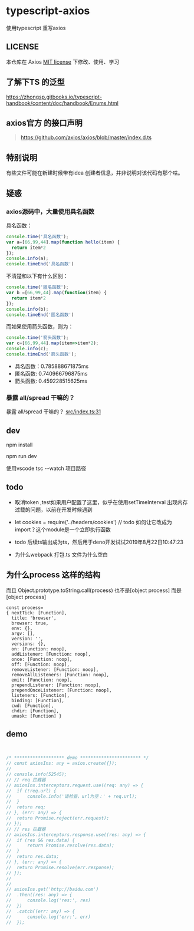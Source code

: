 # typescript-axios
使用typescript 重写axios


## LICENSE

本仓库在 Axios [MIT license](https://github.com/axios/axios/blob/master/LICENSE) 下修改、使用、学习

## 了解下TS 的泛型

https://zhongsp.gitbooks.io/typescript-handbook/content/doc/handbook/Enums.html

## axios官方 的接口声明
> https://github.com/axios/axios/blob/master/index.d.ts


## 特别说明

有些文件可能在新建时候带有idea 创建者信息，并非说明对该代码有那个啥。

## 疑惑

### axios源码中，大量使用具名函数

具名函数：

```js
console.time('具名函数');
var a=[66,99,44].map(function hello(item) {
  return item*2
});
console.info(a);
console.timeEnd('具名函数')

```
不清楚和以下有什么区别：
```js
console.time('匿名函数');
var b =[66,99,44].map(function(item) {
  return item*2
});
console.info(b);
console.timeEnd('匿名函数')

```
而如果使用箭头函数，则为：

```js
console.time('箭头函数');
var c=[66,99,44].map(item=>item*2);
console.info(c);
console.timeEnd('箭头函数');
```

- 具名函数：0.785888671875ms
- 匿名函数: 0.740966796875ms
- 箭头函数: 0.459228515625ms

### 暴露 all/spread 干嘛的？

暴露 all/spread 干嘛的？ [src/index.ts:31](src/index.ts )


## dev

npm install

npm run dev

使用vscode tsc --watch 项目路径


## todo 

- 取消token ,test如果用户配置了这里，似乎在使用setTimeInterval 出现内存过载的问题，以前在开发时候遇到
- let cookies = require('../headers/cookies') // todo 如何让它改成为import？这个module是一个立即执行函数
- todo 后续ts输出成为ts，然后用于deno开发试试2019年8月22日10:47:23

- 为什么webpack 打包.ts 文件为什么空白


## 为什么process 这样的结构

而且
Object.prototype.toString.call(process) 
也不是[object process] 
而是 [object process]
```text
const process=
{ nextTick: [Function],
  title: 'browser',
  browser: true,
  env: {},
  argv: [],
  version: '',
  versions: {},
  on: [Function: noop],
  addListener: [Function: noop],
  once: [Function: noop],
  off: [Function: noop],
  removeListener: [Function: noop],
  removeAllListeners: [Function: noop],
  emit: [Function: noop],
  prependListener: [Function: noop],
  prependOnceListener: [Function: noop],
  listeners: [Function],
  binding: [Function],
  cwd: [Function],
  chdir: [Function],
  umask: [Function] }

```

## demo
```js


/* ******************* demo *********************** */
// const axiosIns: any = axios.create({});
//
// console.info(52545);
// // req 拦截器
// axiosIns.interceptors.request.use((req: any) => {
// 	if (!req.url) {
// 		console.info('请检查，url为空：' + req.url);
// 	}
// 	return req;
// }, (err: any) => {
// 	return Promise.reject(err.request);
// });
// // res 拦截器
// axiosIns.interceptors.response.use((res: any) => {
// 	if (res && res.data) {
// 		return Promise.resolve(res.data);
// 	}
// 	return res.data;
// }, (err: any) => {
// 	return Promise.resolve(err.response);
// });
//
//
// axiosIns.get('http://baidu.com')
// 	.then((res: any) => {
// 		console.log('res:', res)
// 	})
// 	.catch((err: any) => {
// 		console.log('err:', err)
// 	});

```
